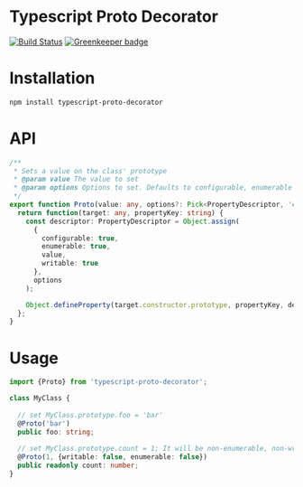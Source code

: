 # Typescript Proto Decorator

[![Build Status](https://travis-ci.org/Alorel/typescript-proto-decorator.png?branch=master)](https://travis-ci.org/Alorel/typescript-proto-decorator)
[![Greenkeeper badge](https://badges.greenkeeper.io/Alorel/typescript-proto-decorator.svg)](https://greenkeeper.io/)

# Installation

```sh
npm install typescript-proto-decorator
```

# API

```typescript
/**
 * Sets a value on the class' prototype
 * @param value The value to set
 * @param options Options to set. Defaults to configurable, enumerable and writable.
 */
export function Proto(value: any, options?: Pick<PropertyDescriptor, 'configurable' | 'enumerable' | 'writable'>): PropertyDecorator {
  return function(target: any, propertyKey: string) {
    const descriptor: PropertyDescriptor = Object.assign(
      {
        configurable: true,
        enumerable: true,
        value,
        writable: true
      },
      options
    );

    Object.defineProperty(target.constructor.prototype, propertyKey, descriptor);
  };
}
```

# Usage

```typescript
import {Proto} from 'typescript-proto-decorator';

class MyClass {
  
  // set MyClass.prototype.foo = 'bar'
  @Proto('bar')
  public foo: string;
  
  // set MyClass.prototype.count = 1; It will be non-enumerable, non-writable.
  @Proto(1, {writable: false, enumerable: false})
  public readonly count: number;
}
```
